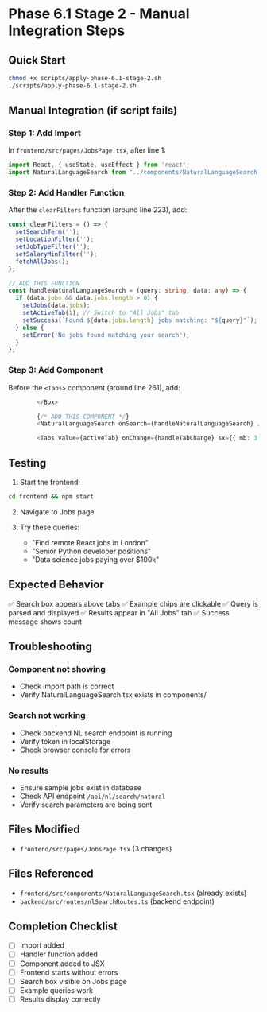# Phase 6.1 Stage 2 - Manual Integration Steps

## Quick Start
```bash
chmod +x scripts/apply-phase-6.1-stage-2.sh
./scripts/apply-phase-6.1-stage-2.sh
```

## Manual Integration (if script fails)

### Step 1: Add Import
In `frontend/src/pages/JobsPage.tsx`, after line 1:
```typescript
import React, { useState, useEffect } from 'react';
import NaturalLanguageSearch from '../components/NaturalLanguageSearch';  // ADD THIS LINE
```

### Step 2: Add Handler Function
After the `clearFilters` function (around line 223), add:
```typescript
const clearFilters = () => {
  setSearchTerm('');
  setLocationFilter('');
  setJobTypeFilter('');
  setSalaryMinFilter('');
  fetchAllJobs();
};

// ADD THIS FUNCTION
const handleNaturalLanguageSearch = (query: string, data: any) => {
  if (data.jobs && data.jobs.length > 0) {
    setJobs(data.jobs);
    setActiveTab(1); // Switch to "All Jobs" tab
    setSuccess(`Found ${data.jobs.length} jobs matching: "${query}"`);
  } else {
    setError('No jobs found matching your search');
  }
};
```

### Step 3: Add Component
Before the `<Tabs>` component (around line 261), add:
```typescript
        </Box>

        {/* ADD THIS COMPONENT */}
        <NaturalLanguageSearch onSearch={handleNaturalLanguageSearch} />

        <Tabs value={activeTab} onChange={handleTabChange} sx={{ mb: 3 }}>
```

## Testing

1. Start the frontend:
```bash
cd frontend && npm start
```

2. Navigate to Jobs page

3. Try these queries:
   - "Find remote React jobs in London"
   - "Senior Python developer positions"
   - "Data science jobs paying over $100k"

## Expected Behavior

✅ Search box appears above tabs
✅ Example chips are clickable
✅ Query is parsed and displayed
✅ Results appear in "All Jobs" tab
✅ Success message shows count

## Troubleshooting

### Component not showing
- Check import path is correct
- Verify NaturalLanguageSearch.tsx exists in components/

### Search not working
- Check backend NL search endpoint is running
- Verify token in localStorage
- Check browser console for errors

### No results
- Ensure sample jobs exist in database
- Check API endpoint `/api/nl/search/natural`
- Verify search parameters are being sent

## Files Modified
- `frontend/src/pages/JobsPage.tsx` (3 changes)

## Files Referenced
- `frontend/src/components/NaturalLanguageSearch.tsx` (already exists)
- `backend/src/routes/nlSearchRoutes.ts` (backend endpoint)

## Completion Checklist
- [ ] Import added
- [ ] Handler function added
- [ ] Component added to JSX
- [ ] Frontend starts without errors
- [ ] Search box visible on Jobs page
- [ ] Example queries work
- [ ] Results display correctly
